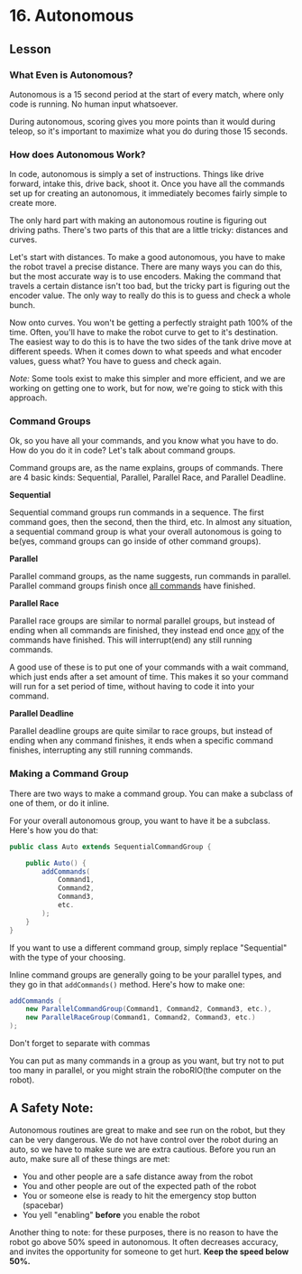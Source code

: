 # 16. Autonomous

## Lesson

### What Even is Autonomous?

Autonomous is a 15 second period at the start of every match, where only code is running. No human input whatsoever. 

During autonomous, scoring gives you more points than it would during teleop, so it's important to maximize what you do during those 15 seconds. 

### How does Autonomous Work?

In code, autonomous is simply a set of instructions. Things like drive forward, intake this, drive back, shoot it. Once you have all the commands set up for creating an autonomous, it immediately becomes fairly simple to create more. 

The only hard part with making an autonomous routine is figuring out driving paths. There's two parts of this that are a little tricky: distances and curves. 

Let's start with distances. To make a good autonomous, you have to make the robot travel a precise distance. There are many ways you can do this, but the most accurate way is to use encoders. Making the command that travels a certain distance isn't too bad, but the tricky part is figuring out the encoder value. The only way to really do this is to guess and check a whole bunch. 

Now onto curves. You won't be getting a perfectly straight path 100% of the time. Often, you'll have to make the robot curve to get to it's destination. The easiest way to do this is to have the two sides of the tank drive move at different speeds. When it comes down to what speeds and what encoder values, guess what? You have to guess and check again. 

*Note:* Some tools exist to make this simpler and more efficient, and we are working on getting one to work, but for now, we're going to stick with this approach. 

### Command Groups

Ok, so you have all your commands, and you know what you have to do. How do you do it in code? Let's talk about command groups. 

Command groups are, as the name explains, groups of commands. There are 4 basic kinds: Sequential, Parallel, Parallel Race, and Parallel Deadline.

**Sequential**

Sequential command groups run commands in a sequence. The first command goes, then the second, then the third, etc. In almost any situation, a sequential command group is what your overall autonomous is going to be(yes, command groups can go inside of other command groups). 

**Parallel**

Parallel command groups, as the name suggests, run commands in parallel. Parallel command groups finish once <u>all commands</u> have finished.

**Parallel Race**

Parallel race groups are similar to normal parallel groups, but instead of ending when all commands are finished, they instead end once <u>any</u> of the commands have finished. This will interrupt(end) any still running commands.

A good use of these is to put one of your commands with a wait command, which just ends after a set amount of time. This makes it so your command will run for a set period of time, without having to code it into your command.

**Parallel Deadline**

Parallel deadline groups are quite similar to race groups, but instead of ending when any command finishes, it ends when a specific command finishes, interrupting any still running commands.

### Making a Command Group

There are two ways to make a command group. You can make a subclass of one of them, or do it inline.

For your overall autonomous group, you want to have it be a subclass. Here's how you do that:
```java
public class Auto extends SequentialCommandGroup {

    public Auto() {
        addCommands(
            Command1,
            Command2,
            Command3,
            etc.
        );
    }
}
```
If you want to use a different command group, simply replace "Sequential" with the type of your choosing. 

Inline command groups are generally going to be your parallel types, and they go in that `addCommands()` method. Here's how to make one:
```java
addCommands (
    new ParallelCommandGroup(Command1, Command2, Command3, etc.),
    new ParallelRaceGroup(Command1, Command2, Command3, etc.)
);
```
Don't forget to separate with commas

You can put as many commands in a group as you want, but try not to put too many in parallel, or you might strain the roboRIO(the computer on the robot). 

## **A Safety Note:**

Autonomous routines are great to make and see run on the robot, but they can be very dangerous. We do not have control over the robot during an auto, so we have to make sure we are extra cautious. Before you run an auto, make sure all of these things are met:
- You and other people are a safe distance away from the robot
- You and other people are out of the expected path of the robot
- You or someone else is ready to hit the emergency stop button (spacebar)
- You yell "enabling" **before** you enable the robot

Another thing to note: for these purposes, there is no reason to have the robot go above 50% speed in autonomous. It often decreases accuracy, and invites the opportunity for someone to get hurt. **Keep the speed below 50%.**